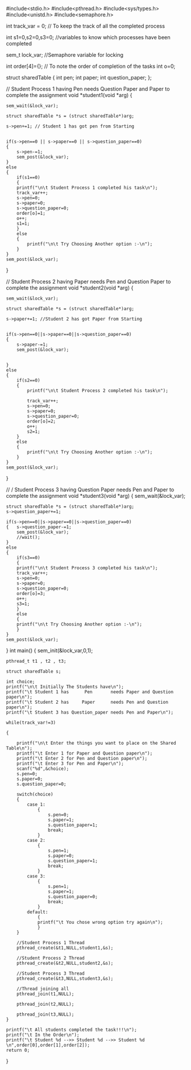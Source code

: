 #include<stdio.h>
#include<pthread.h>
#include<sys/types.h>
#include<unistd.h>
#include<semaphore.h>

int track_var = 0; // To keep the track of all the completed process 

int s1=0,s2=0,s3=0; //variables to know which processes have been completed

sem_t lock_var; //Semaphore variable for locking

int order[4]={}; // To note the order of completion of the tasks
int o=0;

struct sharedTable
{
	int pen;
	int paper;
	int question_paper;
};


// Student Process 1 having Pen needs Question Paper and Paper to complete the assignment
void *student1(void *arg)
{
	
	sem_wait(&lock_var);

	struct sharedTable *s = (struct sharedTable*)arg;

	s->pen+=1; // Student 1 has got pen from Starting

	
	if(s->pen==0 || s->paper==0 || s->question_paper==0)
	{
		s->pen-=1;
		sem_post(&lock_var);
	}
	else
	{
		if(s1==0)
		{
		printf("\n\t Student Process 1 completed his task\n");
		track_var++;
		s->pen=0;
		s->paper=0;
		s->question_paper=0;
		order[o]=1;
		o++;
		s1=1;
		}
		else
		{
			printf("\n\t Try Choosing Another option :-\n");
		}
	}
	sem_post(&lock_var);	
}

// Student Process 2 having Paper needs Pen and Question Paper to complete the assignment
void *student2(void *arg)
{
	
	sem_wait(&lock_var);

	struct sharedTable *s = (struct sharedTable*)arg;

	s->paper+=1; //Student 2 has got Paper from Starting

	
	if(s->pen==0||s->paper==0||s->question_paper==0) 
	{	
		s->paper-=1;
		sem_post(&lock_var);
		
		
	}
	else
	{
		if(s2==0)
		{
			printf("\n\t Student Process 2 completed his task\n");

			track_var++;
			s->pen=0;
			s->paper=0;
			s->question_paper=0;
			order[o]=2;
			o++;
			s2=1;
		}
		else
		{
			printf("\n\t Try Choosing Another option :-\n");
		}
	}
	sem_post(&lock_var);
}

// / Student Process 3 having Question Paper needs Pen and Paper to complete the assignment
void *student3(void *arg)
{
	sem_wait(&lock_var);

	struct sharedTable *s = (struct sharedTable*)arg;
	s->question_paper+=1;
	
	if(s->pen==0||s->paper==0||s->question_paper==0)
	{	s->question_paper-=1;
		sem_post(&lock_var);
		//wait();
	}
	else
	{
		if(s3==0)
		{
		printf("\n\t Student Process 3 completed his task\n");
		track_var++;
		s->pen=0;
		s->paper=0;
		s->question_paper=0;
		order[o]=3;
		o++;
		s3=1;
		}
		else
		{
		printf("\n\t Try Choosing Another option :-\n");
		}
	}
	sem_post(&lock_var);
}
int main()
{
	sem_init(&lock_var,0,1);

	pthread_t t1 , t2 , t3;

	struct sharedTable s;

	int choice;
	printf("\n\t Initially The Students have\n");
	printf("\t Student 1 has      Pen       needs Paper and Question paper\n");
	printf("\t Student 2 has     Paper      needs Pen and Question paper\n");
	printf("\t Student 3 has Question_paper needs Pen and Paper\n");

	while(track_var!=3)

	{
		
		printf("\n\t Enter the things you want to place on the Shared Table\n");
		printf("\t Enter 1 for Paper and Question paper\n");
		printf("\t Enter 2 for Pen and Question paper\n");
		printf("\t Enter 3 for Pen and Paper\n");
		scanf("%d",&choice);
		s.pen=0;
		s.paper=0;
		s.question_paper=0;

		switch(choice)
		{
			case 1:
				{
					s.pen=0;
					s.paper=1;
					s.question_paper=1;
					break;
				}
			case 2:
				{
					s.pen=1;
					s.paper=0;
					s.question_paper=1;
					break;
				}
			case 3:
				{
					s.pen=1;
					s.paper=1;
					s.question_paper=0;
					break;
				}
			default:
				{
				printf("\t You chose wrong option try again\n");
				}
		}

		//Student Process 1 Thread
		pthread_create(&t1,NULL,student1,&s);

		//Student Process 2 Thread
		pthread_create(&t2,NULL,student2,&s);

		//Student Process 3 Thread
		pthread_create(&t3,NULL,student3,&s);

		//Thread joining all
		pthread_join(t1,NULL);

		pthread_join(t2,NULL);

		pthread_join(t3,NULL);
	}

	printf("\t All students completed the task!!!\n");
	printf("\t In the Order\n");
	printf("\t Student %d -->> Student %d -->> Student %d \n",order[0],order[1],order[2]);
	return 0;
}
